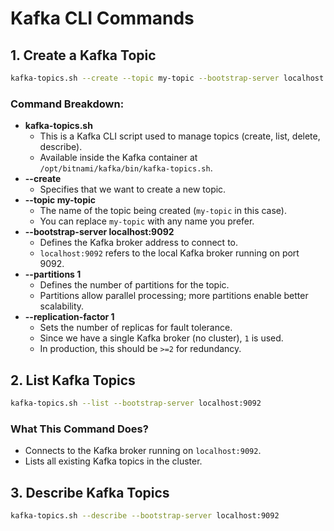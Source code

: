 # Kafka CLI Commands

## 1. Create a Kafka Topic

```sh
kafka-topics.sh --create --topic my-topic --bootstrap-server localhost:9092 --partitions 1 --replication-factor 1
```

### Command Breakdown:
- **kafka-topics.sh**
    - This is a Kafka CLI script used to manage topics (create, list, delete, describe).
    - Available inside the Kafka container at `/opt/bitnami/kafka/bin/kafka-topics.sh`.
- **--create**
    - Specifies that we want to create a new topic.
- **--topic my-topic**
    - The name of the topic being created (`my-topic` in this case).
    - You can replace `my-topic` with any name you prefer.
- **--bootstrap-server localhost:9092**
    - Defines the Kafka broker address to connect to.
    - `localhost:9092` refers to the local Kafka broker running on port 9092.
- **--partitions 1**
    - Defines the number of partitions for the topic.
    - Partitions allow parallel processing; more partitions enable better scalability.
- **--replication-factor 1**
    - Sets the number of replicas for fault tolerance.
    - Since we have a single Kafka broker (no cluster), `1` is used.
    - In production, this should be `>=2` for redundancy.

## 2. List Kafka Topics

```sh
kafka-topics.sh --list --bootstrap-server localhost:9092
```

### What This Command Does?
- Connects to the Kafka broker running on `localhost:9092`.
- Lists all existing Kafka topics in the cluster.

## 3. Describe Kafka Topics

```sh
kafka-topics.sh --describe --bootstrap-server localhost:9092
```
